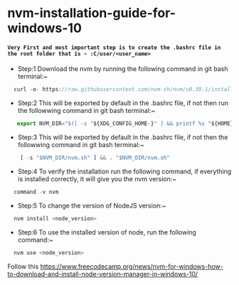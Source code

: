 # nvm-installation-guide-for-windows-10
#### ``` Very First and most important step is to create the .bashrc file in the root folder that is ~ :C/user/<user_name> ```
- Step:1 Download the nvm by running the following command in git bash terminal:~
```js
  curl -o- https://raw.githubusercontent.com/nvm-sh/nvm/v0.39.1/install.sh | bash
```
- Step:2 This will be exported by default in the .bashrc file, if not then run the followwing command in git bash terminal:~
 ```js
    export NVM_DIR="$([ -z "${XDG_CONFIG_HOME-}" ] && printf %s "${HOME}/.nvm" || printf %s "${XDG_CONFIG_HOME}/nvm")"
 ```
 - Step:3 This will be exported by default in the .bashrc file, if not then the followwing command in git bash terminal:~
  ```js
      [ -s "$NVM_DIR/nvm.sh" ] && . "$NVM_DIR/nvm.sh"
  ```
  - Step:4 To verify the installation run the following command, if everything is installed correctly, it will give you the nvm version:~
  ```js
    command -v nvm
  ```
 - Step:5 To change the version of NodeJS version:~
  ```js
    nvm install <node_version>
  ```
   - Step:6 To use the installed version of node, run the following command:~
  ```js
    nvm use <node_version>
  ```
  
Follow this
https://www.freecodecamp.org/news/nvm-for-windows-how-to-download-and-install-node-version-manager-in-windows-10/
